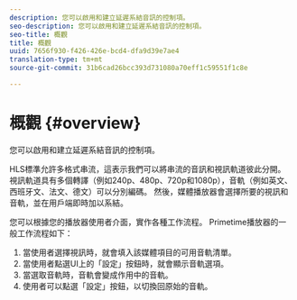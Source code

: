 ```yaml
---
description: 您可以啟用和建立延遲系結音訊的控制項。
seo-description: 您可以啟用和建立延遲系結音訊的控制項。
seo-title: 概觀
title: 概觀
uuid: 7656f930-f426-426e-bcd4-dfa9d39e7ae4
translation-type: tm+mt
source-git-commit: 31b6cad26bcc393d731080a70eff1c59551f1c8e

---
```



# 概觀 {#overview}

您可以啟用和建立延遲系結音訊的控制項。

HLS標準允許多格式串流，這表示我們可以將串流的音訊和視訊軌道彼此分開。 視訊軌道具有多個轉譯（例如240p、480p、720p和1080p），音軌（例如英文、西班牙文、法文、德文）可以分別編碼。 然後，媒體播放器會選擇所要的視訊和音軌，並在用戶端即時加以系結。

您可以根據您的播放器使用者介面，實作各種工作流程。 Primetime播放器的一般工作流程如下：

1. 當使用者選擇視訊時，就會填入該媒體項目的可用音軌清單。
1. 當使用者點選UI上的「設定」按鈕時，就會顯示音軌選項。
1. 當選取音軌時，音軌會變成作用中的音軌。
1. 使用者可以點選「設定」按鈕，以切換回原始的音軌。

